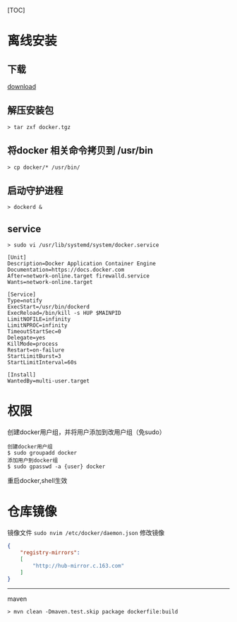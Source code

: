 [TOC]

# 离线安装
## 下载
[download](https://download.docker.com/linux/static/stable/x86_64/)

## 解压安装包
```
> tar zxf docker.tgz
```

## 将docker 相关命令拷贝到 /usr/bin
```
> cp docker/* /usr/bin/
```

## 启动守护进程
```
> dockerd &
```

## service
```
> sudo vi /usr/lib/systemd/system/docker.service

[Unit]
Description=Docker Application Container Engine
Documentation=https://docs.docker.com
After=network-online.target firewalld.service
Wants=network-online.target

[Service]
Type=notify
ExecStart=/usr/bin/dockerd
ExecReload=/bin/kill -s HUP $MAINPID
LimitNOFILE=infinity
LimitNPROC=infinity
TimeoutStartSec=0
Delegate=yes
KillMode=process
Restart=on-failure
StartLimitBurst=3
StartLimitInterval=60s
 
[Install]
WantedBy=multi-user.target
```

# 权限
创建docker用户组，并将用户添加到改用户组（免sudo）
```
创建docker用户组
$ sudo groupadd docker
添加用户到docker组
$ sudo gpasswd -a {user} docker
```
重启docker,shell生效

# 仓库镜像
镜像文件
`sudo nvim /etc/docker/daemon.json`
修改镜像
```json
{
    "registry-mirrors":
    [
        "http://hub-mirror.c.163.com"
    ]
}
```

---

maven
```
> mvn clean -Dmaven.test.skip package dockerfile:build
```